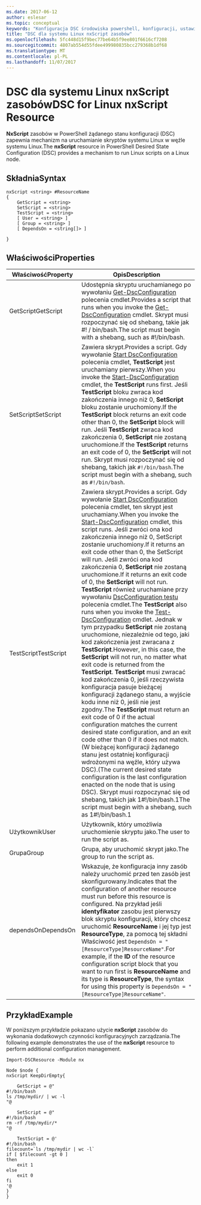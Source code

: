 ```yaml
---
ms.date: 2017-06-12
author: eslesar
ms.topic: conceptual
keywords: "Konfiguracja DSC środowiska powershell, konfiguracji, ustawienia"
title: "DSC dla systemu Linux nxScript zasobów"
ms.openlocfilehash: 5fc448d15f9bec77be64b5f9ee801f6616cf7208
ms.sourcegitcommit: 4807ab554d55fdee499980835bcc279368b1df68
ms.translationtype: MT
ms.contentlocale: pl-PL
ms.lasthandoff: 11/07/2017
---
```

# <a name="dsc-for-linux-nxscript-resource"></a><span data-ttu-id="cec58-103">DSC dla systemu Linux nxScript zasobów</span><span class="sxs-lookup"><span data-stu-id="cec58-103">DSC for Linux nxScript Resource</span></span>

<span data-ttu-id="cec58-104">**NxScript** zasobów w PowerShell żądanego stanu konfiguracji (DSC) zapewnia mechanizm na uruchamianie skryptów systemu Linux w węźle systemu Linux.</span><span class="sxs-lookup"><span data-stu-id="cec58-104">The **nxScript** resource in PowerShell Desired State Configuration (DSC) provides a mechanism to run Linux scripts on a Linux node.</span></span>

## <a name="syntax"></a><span data-ttu-id="cec58-105">Składnia</span><span class="sxs-lookup"><span data-stu-id="cec58-105">Syntax</span></span>

```
nxScript <string> #ResourceName
{
    GetScript = <string>
    SetScript = <string>
    TestScript = <string>
    [ User = <string> ]
    [ Group = <string> ]
    [ DependsOn = <string[]> ]

}
```

## <a name="properties"></a><span data-ttu-id="cec58-106">Właściwości</span><span class="sxs-lookup"><span data-stu-id="cec58-106">Properties</span></span>

|  <span data-ttu-id="cec58-107">Właściwość</span><span class="sxs-lookup"><span data-stu-id="cec58-107">Property</span></span> |  <span data-ttu-id="cec58-108">Opis</span><span class="sxs-lookup"><span data-stu-id="cec58-108">Description</span></span> | 
|---|---|
| <span data-ttu-id="cec58-109">GetScript</span><span class="sxs-lookup"><span data-stu-id="cec58-109">GetScript</span></span>| <span data-ttu-id="cec58-110">Udostępnia skryptu uruchamianego po wywołaniu [Get-DscConfiguration](https://technet.microsoft.com/en-us/library/dn521625.aspx) polecenia cmdlet.</span><span class="sxs-lookup"><span data-stu-id="cec58-110">Provides a script that runs when you invoke the [Get-DscConfiguration](https://technet.microsoft.com/en-us/library/dn521625.aspx) cmdlet.</span></span> <span data-ttu-id="cec58-111">Skrypt musi rozpoczynać się od shebang, takie jak #! / bin/bash.</span><span class="sxs-lookup"><span data-stu-id="cec58-111">The script must begin with a shebang, such as #!/bin/bash.</span></span>| 
| <span data-ttu-id="cec58-112">SetScript</span><span class="sxs-lookup"><span data-stu-id="cec58-112">SetScript</span></span>| <span data-ttu-id="cec58-113">Zawiera skrypt.</span><span class="sxs-lookup"><span data-stu-id="cec58-113">Provides a script.</span></span> <span data-ttu-id="cec58-114">Gdy wywołanie [Start DscConfiguration](https://technet.microsoft.com/en-us/library/dn521623.aspx) polecenia cmdlet, **TestScript** jest uruchamiany pierwszy.</span><span class="sxs-lookup"><span data-stu-id="cec58-114">When you invoke the [Start-DscConfiguration](https://technet.microsoft.com/en-us/library/dn521623.aspx) cmdlet, the **TestScript** runs first.</span></span> <span data-ttu-id="cec58-115">Jeśli **TestScript** bloku zwraca kod zakończenia innego niż 0, **SetScript** bloku zostanie uruchomiony.</span><span class="sxs-lookup"><span data-stu-id="cec58-115">If the **TestScript** block returns an exit code other than 0, the **SetScript** block will run.</span></span> <span data-ttu-id="cec58-116">Jeśli **TestScript** zwraca kod zakończenia 0, **SetScript** nie zostaną uruchomione.</span><span class="sxs-lookup"><span data-stu-id="cec58-116">If the **TestScript** returns an exit code of 0, the **SetScript** will not run.</span></span> <span data-ttu-id="cec58-117">Skrypt musi rozpoczynać się od shebang, takich jak `#!/bin/bash`.</span><span class="sxs-lookup"><span data-stu-id="cec58-117">The script must begin with a shebang, such as `#!/bin/bash`.</span></span>| 
| <span data-ttu-id="cec58-118">TestScript</span><span class="sxs-lookup"><span data-stu-id="cec58-118">TestScript</span></span>| <span data-ttu-id="cec58-119">Zawiera skrypt.</span><span class="sxs-lookup"><span data-stu-id="cec58-119">Provides a script.</span></span> <span data-ttu-id="cec58-120">Gdy wywołanie [Start DscConfiguration](https://technet.microsoft.com/en-us/library/dn521623.aspx) polecenia cmdlet, ten skrypt jest uruchamiany.</span><span class="sxs-lookup"><span data-stu-id="cec58-120">When you invoke the [Start-DscConfiguration](https://technet.microsoft.com/en-us/library/dn521623.aspx) cmdlet, this script runs.</span></span> <span data-ttu-id="cec58-121">Jeśli zwróci ona kod zakończenia innego niż 0, SetScript zostanie uruchomiony.</span><span class="sxs-lookup"><span data-stu-id="cec58-121">If it returns an exit code other than 0, the SetScript will run.</span></span> <span data-ttu-id="cec58-122">Jeśli zwróci ona kod zakończenia 0, **SetScript** nie zostaną uruchomione.</span><span class="sxs-lookup"><span data-stu-id="cec58-122">If it returns an exit code of 0, the **SetScript** will not run.</span></span> <span data-ttu-id="cec58-123">**TestScript** również uruchamiane przy wywołaniu [DscConfiguration testu](https://technet.microsoft.com/en-us/library/dn407382.aspx) polecenia cmdlet.</span><span class="sxs-lookup"><span data-stu-id="cec58-123">The **TestScript** also runs when you invoke the [Test-DscConfiguration](https://technet.microsoft.com/en-us/library/dn407382.aspx) cmdlet.</span></span> <span data-ttu-id="cec58-124">Jednak w tym przypadku **SetScript** nie zostaną uruchomione, niezależnie od tego, jaki kod zakończenia jest zwracana z **TestScript**.</span><span class="sxs-lookup"><span data-stu-id="cec58-124">However, in this case, the **SetScript** will not run, no matter what exit code is returned from the **TestScript**.</span></span> <span data-ttu-id="cec58-125">**TestScript** musi zwracać kod zakończenia 0, jeśli rzeczywista konfiguracja pasuje bieżącej konfiguracji żądanego stanu, a wyjście kodu inne niż 0, jeśli nie jest zgodny.</span><span class="sxs-lookup"><span data-stu-id="cec58-125">The **TestScript** must return an exit code of 0 if the actual configuration matches the current desired state configuration, and an exit code other than 0 if it does not match.</span></span> <span data-ttu-id="cec58-126">(W bieżącej konfiguracji żądanego stanu jest ostatniej konfiguracji wdrożonymi na węźle, który używa DSC).</span><span class="sxs-lookup"><span data-stu-id="cec58-126">(The current desired state configuration is the last configuration enacted on the node that is using DSC).</span></span> <span data-ttu-id="cec58-127">Skrypt musi rozpoczynać się od shebang, takich jak 1#!/bin/bash.1</span><span class="sxs-lookup"><span data-stu-id="cec58-127">The script must begin with a shebang, such as 1#!/bin/bash.1</span></span>| 
| <span data-ttu-id="cec58-128">Użytkownik</span><span class="sxs-lookup"><span data-stu-id="cec58-128">User</span></span>| <span data-ttu-id="cec58-129">Użytkownik, który umożliwia uruchomienie skryptu jako.</span><span class="sxs-lookup"><span data-stu-id="cec58-129">The user to run the script as.</span></span>| 
| <span data-ttu-id="cec58-130">Grupa</span><span class="sxs-lookup"><span data-stu-id="cec58-130">Group</span></span>| <span data-ttu-id="cec58-131">Grupa, aby uruchomić skrypt jako.</span><span class="sxs-lookup"><span data-stu-id="cec58-131">The group to run the script as.</span></span>| 
| <span data-ttu-id="cec58-132">dependsOn</span><span class="sxs-lookup"><span data-stu-id="cec58-132">DependsOn</span></span> | <span data-ttu-id="cec58-133">Wskazuje, że konfiguracja inny zasób należy uruchomić przed ten zasób jest skonfigurowany.</span><span class="sxs-lookup"><span data-stu-id="cec58-133">Indicates that the configuration of another resource must run before this resource is configured.</span></span> <span data-ttu-id="cec58-134">Na przykład jeśli **identyfikator** zasobu jest pierwszy blok skryptu konfiguracji, który chcesz uruchomić **ResourceName** i jej typ jest **ResourceType**, za pomocą tej składni Właściwość jest `DependsOn = "[ResourceType]ResourceName"`.</span><span class="sxs-lookup"><span data-stu-id="cec58-134">For example, if the **ID** of the resource configuration script block that you want to run first is **ResourceName** and its type is **ResourceType**, the syntax for using this property is `DependsOn = "[ResourceType]ResourceName"`.</span></span>| 

## <a name="example"></a><span data-ttu-id="cec58-135">Przykład</span><span class="sxs-lookup"><span data-stu-id="cec58-135">Example</span></span>

<span data-ttu-id="cec58-136">W poniższym przykładzie pokazano użycie **nxScript** zasobów do wykonania dodatkowych czynności konfiguracyjnych zarządzania.</span><span class="sxs-lookup"><span data-stu-id="cec58-136">The following example demonstrates the use of the **nxScript** resource to perform additional configuration management.</span></span>

```
Import-DSCResource -Module nx 

Node $node {
nxScript KeepDirEmpty{

    GetScript = @"
#!/bin/bash
ls /tmp/mydir/ | wc -l
"@

    SetScript = @"
#!/bin/bash
rm -rf /tmp/mydir/*
"@

    TestScript = @'
#!/bin/bash
filecount=`ls /tmp/mydir | wc -l`
if [ $filecount -gt 0 ]
then
    exit 1
else
    exit 0
fi
'@
} 
}
```

